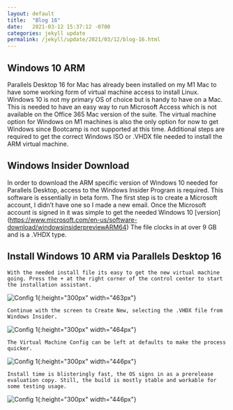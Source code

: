 ```yaml
---
layout: default
title:  "Blog 16"
date:   2021-03-12 15:37:12 -0700
categories: jekyll update
permalink: /jekyll/update/2021/03/12/blog-16.html
---
```


## Windows 10 ARM

Parallels Desktop 16 for Mac has already been installed on my M1 Mac to have some working form of virtual machine access to install Linux. Windows 10 is not my primary OS of choice but is handy to have on a Mac. This is needed to have an easy way to run Microsoft Access which is not available on the Office 365 Mac version of the suite. The virtual machine option for Windows on M1 machines is also the only option for now to get Windows since Bootcamp is not supported at this time. Additional steps are required to get the correct Windows ISO or .VHDX file needed to install the ARM virtual machine.


## Windows Insider Download

In order to download the ARM specific version of Windows 10 needed for Parallels Desktop, access to the Windows Insider Program is required. This software is essentially in beta form. The first step is to create a Microsoft account, I didn’t have one so I made a new email. Once the Microsoft account is signed in it was simple to get the needed Windows 10 [version] (https://www.microsoft.com/en-us/software-download/windowsinsiderpreviewARM64) The file clocks in at over 9 GB and is a .VHDX type.


## Install Windows 10 ARM via Parallels Desktop 16

`With the needed install file its easy to get the new virtual machine going. Press the + at the right corner of the control center to start the installation assistant.`

![Config 1](https://user-images.githubusercontent.com/70084203/111020870-a35f1400-837d-11eb-9fc1-96c5f799027b.png){:height="300px" width="463px"}

`Continue with the screen to Create New, selecting the .VHDX file from Windows Insider.`

![Config 1](https://user-images.githubusercontent.com/70084203/111020657-68a8ac00-837c-11eb-9999-dbfa8cb834ab.png){:height="300px" width="464px"}

`The Virtual Machine Config can be left at defaults to make the process quicker.`

![Config 1](https://user-images.githubusercontent.com/70084203/111021168-609e3b80-837f-11eb-8c5b-0a20c9e3b202.png){:height="300px" width="446px"}

`Install time is blisteringly fast, the OS signs in as a prerelease evaluation copy. Still, the build is mostly stable and workable for some testing usage.` 

![Config 1](https://user-images.githubusercontent.com/70084203/111021258-e7531880-837f-11eb-8d45-a6c9c3df772c.png){:height="300px" width="446px"}
